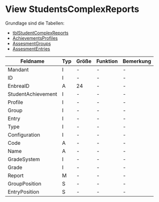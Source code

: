 # View StudentsComplexReports

Grundlage sind die Tabellen:

* [tblStudentComplexReports](https://doc.magellan7-toolbox.stueber.de/datenstruktur/tabellen/tblStudentComplexReports/)
* [AchievementsProfiles](https://doc.magellan7-toolbox.stueber.de/datenstruktur/tabellen/AchievementProfiles/)
* [AssesmentGroups](https://doc.magellan7-toolbox.stueber.de/datenstruktur/tabellen/AssessmentGroups/)
* [AssesmentEntries](https://doc.magellan7-toolbox.stueber.de/datenstruktur/tabellen/AssessmentEntries/)

| Feldname           | Typ | Größe | Funktion | Bemerkung |
|--------------------|-----|-------|----------|-----------|
| Mandant            | I   | -     | -        | -         |
| ID                 | I   | -     | -        | -         |
| EnbreaID           | A   | 24    | -        | -         |
| StudentAchievement | I   | -     | -        | -         |
| Profile            | I   | -     | -        | -         |
| Group              | I   | -     | -        | -         |
| Entry              | I   | -     | -        | -         |
| Type               | I   | -     | -        | -         |
| Configuration      | I   | -     | -        | -         |
| Code               | A   | -     | -        | -         |
| Name               | A   | -     | -        | -         |
| GradeSystem        | I   | -     | -        | -         |
| Grade              | I   | -     | -        | -         |
| Report             | M   | -     | -        | -         |
| GroupPosition      | S   | -     | -        | -         |
| EntryPosition      | S   | -     | -        | -         |
